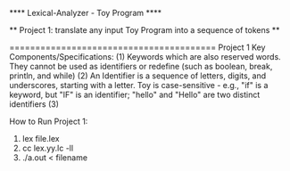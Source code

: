 **** Lexical-Analyzer - Toy Program ****

** Project 1: translate any input Toy Program into a sequence of tokens **

========================================
Project 1 Key Components/Specifications:
(1) Keywords which are also reserved words. They cannot be used as identifiers or redefine (such as boolean, break, println, and while)
(2) An Identifier is a sequence of letters, digits, and underscores, starting with a letter. Toy is case-sensitive - e.g., "if" is a keyword,
    but "IF" is an identifier; "hello" and "Hello" are two distinct identifiers
(3) 

How to Run Project 1:
1. lex file.lex
2. cc lex.yy.lc -ll
3. ./a.out < filename
